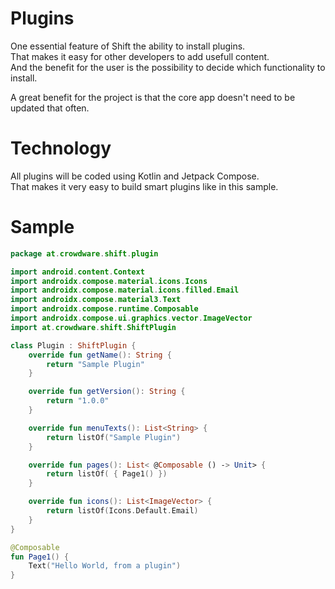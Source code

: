 # Plugins
One essential feature of Shift the ability to install plugins.  
That makes it easy for other developers to add usefull content.  
And the benefit for the user is the possibility to decide which functionality to install.  

A great benefit for the project is that the core app doesn't need to be updated that often.

# Technology
All plugins will be coded using Kotlin and Jetpack Compose.  
That makes it very easy to build smart plugins like in this sample.

# Sample
```kotlin
package at.crowdware.shift.plugin

import android.content.Context
import androidx.compose.material.icons.Icons
import androidx.compose.material.icons.filled.Email
import androidx.compose.material3.Text
import androidx.compose.runtime.Composable
import androidx.compose.ui.graphics.vector.ImageVector
import at.crowdware.shift.ShiftPlugin

class Plugin : ShiftPlugin {
    override fun getName(): String {
        return "Sample Plugin"
    }

    override fun getVersion(): String {
        return "1.0.0"
    }

    override fun menuTexts(): List<String> {
        return listOf("Sample Plugin")
    }

    override fun pages(): List< @Composable () -> Unit> {
        return listOf( { Page1() })
    }

    override fun icons(): List<ImageVector> {
        return listOf(Icons.Default.Email)
    }
}

@Composable
fun Page1() {
    Text("Hello World, from a plugin")
}
```

